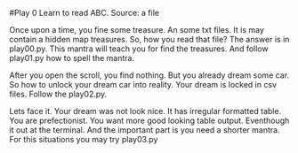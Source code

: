 #Play 0
Learn to read ABC. Source: a file

Once upon a time, you fine some treasure. An some txt files. It is may contain a hidden map treasures.  So, how you read that file? The answer is in play00.py. This mantra will teach you for find the treasures. And follow play01.py how to spell the mantra. 


After you open the scroll, you find nothing. But you already dream some car. So how to unlock your dream car into reality. Your dream is locked in csv files. Follow the play02.py. 

Lets face it. Your dream was not look nice. It has irregular formatted table. You are prefectionist. You want more good looking table output. Eventhough it out at the terminal. And the important part is you need a shorter mantra. For this situations you may try play03.py 
